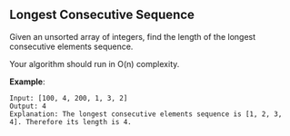 Longest Consecutive Sequence
---

Given an unsorted array of integers, find the length of the longest consecutive elements sequence.

Your algorithm should run in O(n) complexity.

__Example__:

```
Input: [100, 4, 200, 1, 3, 2]
Output: 4
Explanation: The longest consecutive elements sequence is [1, 2, 3, 4]. Therefore its length is 4.
```
